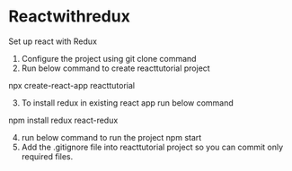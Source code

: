 # Reactwithredux
Set up react with Redux

1. Configure the project using git clone command
2. Run below command to create reacttutorial project

npx create-react-app reacttutorial

3. To install redux in existing react app run below command

  npm  install  redux  react-redux
  
4. run below command to run the project
npm start
5. Add the .gitignore file into reacttutorial project so you can commit only required files.


